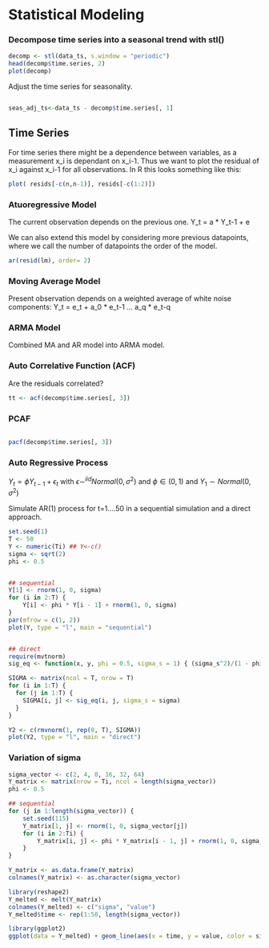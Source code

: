 # Statistical Modeling


### Decompose time series into a seasonal trend with stl()

```R
decomp <- stl(data_ts, s.window = "periodic")
head(decomp$time.series, 2)
plot(decomp)

````
Adjust the time series for seasonality.

````R

seas_adj_ts<-data_ts - decomp$time.series[, 1]

`````

## Time Series

For time series there might be a dependence between variables, as a measurement x_i is dependant on x_i-1. Thus we want to plot the residual of x_i against x_i-1 for all observations. In R this looks something like this:

```R
plot( resids[-c(n,n-1)], resids[-c(1:2)])
```

### Atuoregressive Model

The current observation depends on the previous one. Y_t = a * Y_t-1 + e

We can also extend this model by considering more previous datapoints, where we call the number of datapoints the order of the model.

```R
ar(resid(lm), order= 2)

````

### Moving Average Model

Present observation depends on a weighted average of white noise components: Y_t = e_t + a_0 * e_t-1 … a_q * e_t-q

### ARMA Model

Combined MA and AR model into ARMA model.

### Auto Correlative Function (ACF)
Are the residuals correlated?

````R
tt <- acf(decomp$time.series[, 3])


`````

### PCAF

```R

pacf(decomp$time.series[, 3])

```
### Auto Regressive Process

$Y_t = \phi Y_{t-1}+ \epsilon_t$ with $\epsilon \sim^{iid} Normal(0, \sigma^2)$ and $\phi \in (0,1)$ and $Y_1 \sim Normal(0,\sigma^2)$

Simulate AR(1) process for t=1....50 in a sequential simulation and a direct approach.


````R
set.seed(1)
T <- 50
Y <- numeric(Ti) ## Y<-c()
sigma <- sqrt(2)
phi <- 0.5


## sequential
Y[1] <- rnorm(1, 0, sigma) 
for (i in 2:T) {
    Y[i] <- phi * Y[i - 1] + rnorm(1, 0, sigma)
}
par(mfrow = c(1, 2))
plot(Y, type = "l", main = "sequential")


## direct
require(mvtnorm)
sig_eq <- function(x, y, phi = 0.5, sigma_s = 1) { (sigma_s^2)/(1 - phi^2) * phi^(abs(x - y)) }

SIGMA <- matrix(ncol = T, nrow = T)
for (i in 1:T) {
  for (j in 1:T) {
    SIGMA[i, j] <- sig_eq(i, j, sigma_s = sigma)
  }
}

Y2 <- c(rmvnorm(1, rep(0, T), SIGMA))
plot(Y2, type = "l", main = "direct")


``````

### Variation of sigma

```R
sigma_vector <- c(2, 4, 8, 16, 32, 64)
Y_matrix <- matrix(nrow = Ti, ncol = length(sigma_vector))
phi <- 0.5

## sequential
for (j in 1:length(sigma_vector)) { 
    set.seed(115)
    Y_matrix[1, j] <- rnorm(1, 0, sigma_vector[j]) 
    for (i in 2:Ti) {
        Y_matrix[i, j] <- phi * Y_matrix[i - 1, j] + rnorm(1, 0, sigma_vector[j])
    }
}

Y_matrix <- as.data.frame(Y_matrix)
colnames(Y_matrix) <- as.character(sigma_vector)

library(reshape2)
Y_melted <- melt(Y_matrix)
colnames(Y_melted) <- c("sigma", "value")
Y_melted$time <- rep(1:50, length(sigma_vector))

library(ggplot2)
ggplot(data = Y_melted) + geom_line(aes(x = time, y = value, color = sigma)) + theme_bw()

````
